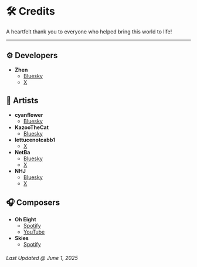 # 🛠️ Credits

A heartfelt thank you to everyone who helped bring this world to life!

---

## ⚙️ Developers

- **Zhen**
    - [Bluesky](https://bsky.app/profile/zntm.bsky.social)
    - [X](https://x.com/zhntm)

## 🎨 Artists

- **cyanflower**
    - [Bluesky](https://bsky.app/profile/cyanflower.bsky.social)
- **KazooTheCat**
    - [Bluesky](https://bsky.app/profile/claireverywhere.bsky.social)
- **lettucenotcabb1**
    - [X](https://x.com/lettucenotcabb1)
- **NetBa**
    - [Bluesky](https://bsky.app/profile/netba.bsky.social)
    - [X](https://x.com/NHJ__NHJ)
- **NHJ**
    - [Bluesky](https://bsky.app/profile/nhj03.bsky.social)
    - [X](https://x.com/NHJ__NHJ)

## 🎧 Composers

- **Oh Eight**
    - [Spotify](https://open.spotify.com/artist/4Qy9vonwtmMGF2jaOLm7Mz)
    - [YouTube](https://www.youtube.com/@oheight)
- **Skies**
    - [Spotify](https://open.spotify.com/artist/5DgNMSlcQgjzpzILh3M2LL)

###### Last Updated @ June 1, 2025